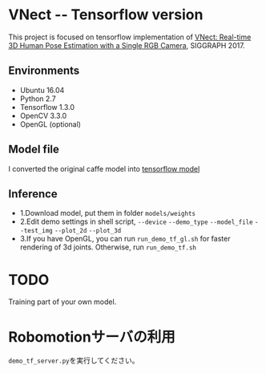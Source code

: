 # VNect -- Tensorflow version
This project is focused on tensorflow implementation of [VNect: Real-time 3D Human Pose Estimation with a Single RGB Camera](http://gvv.mpi-inf.mpg.de/projects/VNect/), SIGGRAPH 2017.

## Environments
- Ubuntu 16.04
- Python 2.7
- Tensorflow 1.3.0
- OpenCV 3.3.0
- OpenGL (optional)

## Model file
I converted the original caffe model into [tensorflow model](https://drive.google.com/open?id=1ETbIKHulW0ZhMZIfb_nFcQr-0InqWGor)

## Inference
- 1.Download model, put them in folder `models/weights`
- 2.Edit demo settings in shell script, `--device` `--demo_type` `--model_file` `--test_img` `--plot_2d` `--plot_3d`
- 3.If you have OpenGL, you can run `run_demo_tf_gl.sh` for faster rendering of 3d joints. Otherwise, run `run_demo_tf.sh`

# TODO
Training part of your own model.

# Robomotionサーバの利用
` demo_tf_server.py `を実行してください。  

